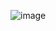 ![image](https://github.com/YahirRadilla/Autentificacion/assets/114379255/77c96a6c-f406-41ca-9cfa-cde32d692ee4)
